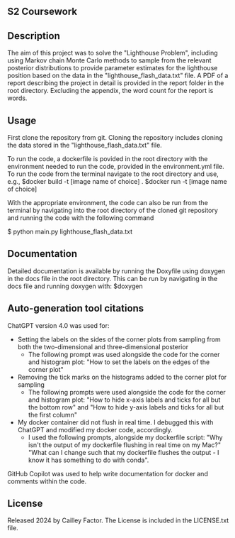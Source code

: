 ## S2 Coursework
## Description
The aim of this project was to solve the "Lighthouse Problem", including using Markov chain Monte Carlo methods to sample from the relevant posterior distributions to provide parameter estimates for the lighthouse position based on the data in the "lighthouse_flash_data.txt" file. A PDF of a report describing the project in detail is provided in the report folder in the root directory. Excluding the appendix, the word count for the report is  words.

## Usage
First clone the repository from git. Cloning the repository includes cloning the data stored in the "lighthouse_flash_data.txt" file.

To run the code, a dockerfile is povided in the root directory with the environment needed to run the code, provided in the environment.yml file.
To run the code from the terminal navigate to the root directory and use, e.g.,
$docker build -t [image name of choice] .
$docker run -t [image name of choice]

With the appropriate environment, the code can also be run from the terminal
by navigating into the root directory of the cloned git repository and running the code with the following command

$ python main.py lighthouse_flash_data.txt

## Documentation
Detailed documentation is available by running the Doxyfile using doxygen in the docs file in the root directory.
This can be run by navigating in the docs file and running doxygen with:
$doxygen

## Auto-generation tool citations
ChatGPT version 4.0 was used for:
- Setting the labels on the sides of the corner plots from sampling from both the two-dimensional and three-dimensional posterior
    -  The following prompt was used alongside the code for the corner and histogram plot: "How to set the labels on the edges of the corner plot"
- Removing the tick marks on the histograms added to the corner plot for sampling
    - The following prompts were used alongside the code for the corner and histogram plot: "How to hide x-axis labels and ticks for all but the bottom row" and "How to hide y-axis labels and ticks for all but the first column"
- My docker container did not flush in real time. I debugged this with ChatGPT and modified my docker code, accordingly.
    - I used the following prompts, alongside my dockerfile script: "Why isn't the output of my dockerfile flushing in real time on my Mac?" "What can I change such that my dockerfile flushes the output - I know it has something to do with conda".

GitHub Copilot was used to help write documentation for docker and comments within the code.

## License
Released 2024 by Cailley Factor.
The License is included in the LICENSE.txt file.
